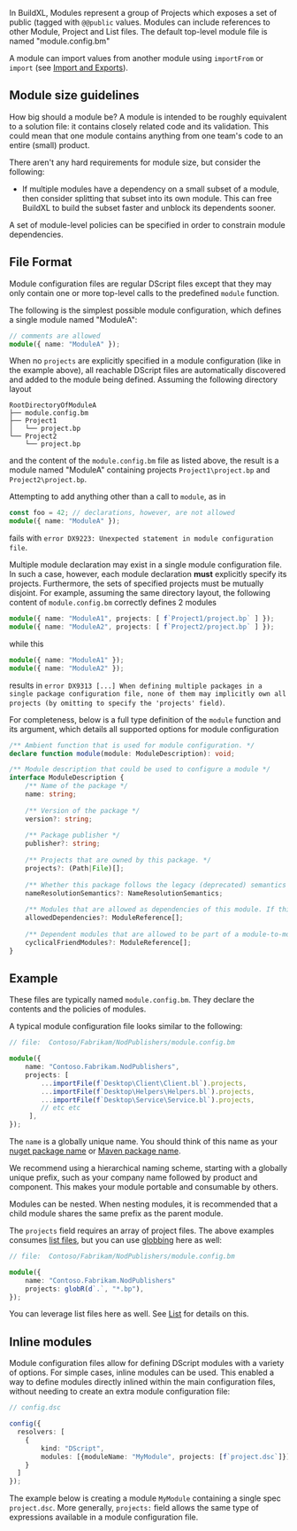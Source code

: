 In BuildXL, Modules represent a group of Projects which exposes a set of public (tagged with `@@public` values. Modules can include references to other Module, Project and List files. The default top-level module file is named "module.config.bm"

A module can import values from another module using `importFrom` or `import` (see [Import and Exports](./DScript/Import-export.md)).

## Module size guidelines
How big should a module be? A module is intended to be roughly equivalent to a solution file: it contains closely related code and its validation. This could mean that one module contains anything from one team's code to an entire (small) product. 

There aren't any hard requirements for module size, but consider the following:
* If multiple modules have a dependency on a small subset of a module, then consider splitting that subset into its own module. This can free BuildXL to build the subset faster and unblock its dependents sooner.

A set of module-level policies can be specified in order to constrain module dependencies.

## File Format
Module configuration files are regular DScript files except that they may only contain one or more top-level calls to the predefined `module` function.  

The following is the simplest possible module configuration, which defines a single module named "ModuleA":
```ts
// comments are allowed
module({ name: "ModuleA" });
```

When no `projects` are explicitly specified in a module configuration (like in the example above), all reachable DScript files are automatically discovered and added to the module being defined.  Assuming the following directory layout
```
RootDirectoryOfModuleA
├── module.config.bm
├── Project1
│   └── project.bp
└── Project2
    └── project.bp
```
and the content of the `module.config.bm` file as listed above, the result is a module named "ModuleA" containing projects `Project1\project.bp` and `Project2\project.bp`.

Attempting to add anything other than a call to `module`, as in
```ts
const foo = 42; // declarations, however, are not allowed
module({ name: "ModuleA" });
```
fails with `error DX9223: Unexpected statement in module configuration file`.

Multiple module declaration may exist in a single module configuration file.  In such a case, however, each module declaration **must** explicitly specify its projects. Furthermore, the sets of specified projects must be mutually disjoint.  For example, assuming the same directory layout, the following content of `module.config.bm` correctly defines 2 modules
```ts
module({ name: "ModuleA1", projects: [ f`Project1/project.bp` ] });
module({ name: "ModuleA2", projects: [ f`Project2/project.bp` ] });
```
while this
```ts
module({ name: "ModuleA1" });
module({ name: "ModuleA2" });
```
results in `error DX9313 [...] When defining multiple packages in a single package configuration file, none of them may implicitly own all projects (by omitting to specify the 'projects' field)`.

For completeness, below is a full type definition of the `module` function and its argument, which details all supported options for module configuration

```ts
/** Ambient function that is used for module configuration. */
declare function module(module: ModuleDescription): void;

/** Module description that could be used to configure a module */
interface ModuleDescription {
    /** Name of the package */
    name: string;
    
    /** Version of the package */
    version?: string;
    
    /** Package publisher */
    publisher?: string;
    
    /** Projects that are owned by this package. */
    projects?: (Path|File)[];
    
    /** Whether this package follows the legacy (deprecated) semantics or DScript V2 semantics for module resolution*/
    nameResolutionSemantics?: NameResolutionSemantics;
    
    /** Modules that are allowed as dependencies of this module. If this field is omitted, any module is allowed.*/
    allowedDependencies?: ModuleReference[];
    
    /** Dependent modules that are allowed to be part of a module-to-module dependency cycle. If omitted, cycles are not allowed. */
    cyclicalFriendModules?: ModuleReference[];
}
```
## Example
These files are typically named `module.config.bm`. They declare the contents and the policies of modules. 

A typical module configuration file looks similar to the following:

```typescript
// file:  Contoso/Fabrikam/NodPublishers/module.config.bm

module({
    name: "Contoso.Fabrikam.NodPublishers",
    projects: [
        ...importFile(f`Desktop\Client\Client.bl`).projects,
        ...importFile(f`Desktop\Helpers\Helpers.bl`).projects,
        ...importFile(f`Desktop\Service\Service.bl`).projects,
        // etc etc
     ],
});
```

The `name` is a globally unique name. You should think of this name as your [nuget package name](https://docs.microsoft.com/en-us/nuget/quickstart/create-and-publish-a-package) or [Maven package name](https://maven.apache.org/guides/mini/guide-naming-conventions.html).

We recommend using a hierarchical naming scheme, starting with a globally unique prefix, such as your company name followed by product and component. This makes your module portable and consumable by others.

Modules can be nested. When nesting modules, it is recommended that a child module shares the same prefix as the parent module.

The `projects` field requires an array of project files. The above examples consumes [list files](./DScript/List-files.md), but you can use [globbing](./DScript/Globbing.md) here as well:

```typescript
// file:  Contoso/Fabrikam/NodPublishers/module.config.bm

module({
    name: "Contoso.Fabrikam.NodPublishers"
    projects: globR(d`.`, "*.bp"),
});    
```
You can leverage list files here as well. See [List](/BuildXL/User-Guide/Script/List) for details on this.

## Inline modules
Module configuration files allow for defining DScript modules with a variety of options. For simple cases, inline modules can be used. This enabled a way to define modules directly inlined within the main configuration files, without needing to create an extra module configuration file:

```typescript
// config.dsc

config({
  resolvers: [
    {
        kind: "DScript",
        modules: [{moduleName: "MyModule", projects: [f`project.dsc`]}]
    }
  ]
});
```

The example below is creating a module `MyModule` containing a single spec `project.dsc`. More generally, `projects:` field allows the same type of expressions available in a module configuration file.
